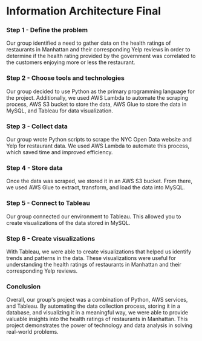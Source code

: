 # Information Architecture Final

### Step 1 - Define the problem

Our group identified a need to gather data on the health ratings of restaurants in Manhattan and their corresponding Yelp reviews in order to determine if the health rating provided by the government was correlated to the customers enjoying more or less the restaurant.

### Step 2 - Choose tools and technologies

Our group decided to use Python as the primary programming language for the project. Additionally, we used AWS Lambda to automate the scraping process, AWS S3 bucket to store the data, AWS Glue to store the data in MySQL, and Tableau for data visualization.

### Step 3 - Collect data

Our group wrote Python scripts to scrape the NYC Open Data website and Yelp for restaurant data. We used AWS Lambda to automate this process, which saved time and improved efficiency.

### Step 4 - Store data

Once the data was scraped, we stored it in an AWS S3 bucket. From there, we used AWS Glue to extract, transform, and load the data into MySQL.

### Step 5 - Connect to Tableau

Our group connected our environment to Tableau. This allowed you to create visualizations of the data stored in MySQL.

### Step 6 - Create visualizations

With Tableau, we were able to create visualizations that helped us identify trends and patterns in the data. These visualizations were useful for understanding the health ratings of restaurants in Manhattan and their corresponding Yelp reviews.

### Conclusion

Overall, our group's project was a combination of Python, AWS services, and Tableau. By automating the data collection process, storing it in a database, and visualizing it in a meaningful way, we were able to provide valuable insights into the health ratings of restaurants in Manhattan. This project demonstrates the power of technology and data analysis in solving real-world problems.
